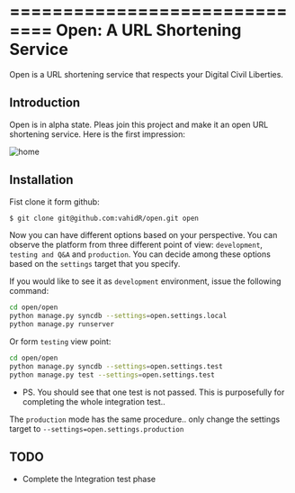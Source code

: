 ==============================
Open: A URL Shortening Service
==============================

Open is a URL shortening service that respects your Digital Civil Liberties.


Introduction
------------
Open is in alpha state. Pleas join this project and make it an open URL shortening service.
Here is the first impression:

![home](https://raw.github.com/vahidR/open/master/open/static/img/open.jpg)


Installation
------------
Fist clone it form github:
```bash
$ git clone git@github.com:vahidR/open.git open
```

Now you can have different options based on your perspective. 
You can observe the platform from three different point of view: `development`, `testing and Q&A` and `production`.
You can decide among these options based on the `settings` target that you specify.

If you would like to see it as `development` environment, issue the following command:
```bash
cd open/open
python manage.py syncdb --settings=open.settings.local
python manage.py runserver
```

Or form `testing` view point:
```bash
cd open/open
python manage.py syncdb --settings=open.settings.test
python manage.py test --settings=open.settings.test
```
* PS. You should see that one test is not passed. This is purposefully for completing the whole integration test..


The `production` mode has the same procedure.. only change the settings target to `--settings=open.settings.production`



TODO
----
* Complete the Integration test phase




